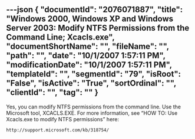 ---json
{
  "documentId": "2076071887",
  "title": "Windows 2000, Windows XP and Windows Server 2003: Modify NTFS Permissions from the Command Line; Xcacls.exe",
  "documentShortName": "",
  "fileName": "",
  "path": "",
  "date": "10/1/2007 1:57:11 PM",
  "modificationDate": "10/1/2007 1:57:11 PM",
  "templateId": "",
  "segmentId": "79",
  "isRoot": "False",
  "isActive": "True",
  "sortOrdinal": "",
  "clientId": "",
  "tag": ""
}
---

Yes, you can modify NTFS permissions from the command line. Use the Microsoft tool, XCACLS.EXE. For more information, see “HOW TO: Use Xcacls.exe to modify NTFS permissions” here:

    http://support.microsoft.com/kb/318754/
